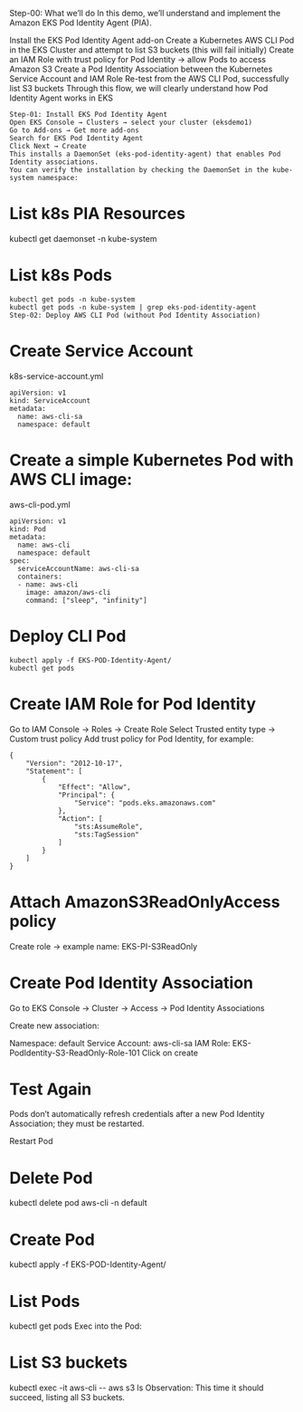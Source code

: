 Step-00: What we’ll do
In this demo, we’ll understand and implement the Amazon EKS Pod Identity Agent (PIA).

Install the EKS Pod Identity Agent add-on
Create a Kubernetes AWS CLI Pod in the EKS Cluster and attempt to list S3 buckets (this will fail initially)
Create an IAM Role with trust policy for Pod Identity → allow Pods to access Amazon S3
Create a Pod Identity Association between the Kubernetes Service Account and IAM Role
Re-test from the AWS CLI Pod, successfully list S3 buckets
Through this flow, we will clearly understand how Pod Identity Agent works in EKS
```console
Step-01: Install EKS Pod Identity Agent
Open EKS Console → Clusters → select your cluster (eksdemo1)
Go to Add-ons → Get more add-ons
Search for EKS Pod Identity Agent
Click Next → Create
This installs a DaemonSet (eks-pod-identity-agent) that enables Pod Identity associations.
You can verify the installation by checking the DaemonSet in the kube-system namespace:
```

# List k8s PIA Resources
kubectl get daemonset -n kube-system

# List k8s Pods
```consloe
kubectl get pods -n kube-system
kubectl get pods -n kube-system | grep eks-pod-identity-agent
Step-02: Deploy AWS CLI Pod (without Pod Identity Association)
```
# Create Service Account
k8s-service-account.yml
```console
apiVersion: v1
kind: ServiceAccount
metadata:
  name: aws-cli-sa
  namespace: default
```
# Create a simple Kubernetes Pod with AWS CLI image:
aws-cli-pod.yml
```console
apiVersion: v1
kind: Pod
metadata:
  name: aws-cli
  namespace: default
spec:
  serviceAccountName: aws-cli-sa
  containers:
  - name: aws-cli
    image: amazon/aws-cli
    command: ["sleep", "infinity"]
```
# Deploy CLI Pod
```console
kubectl apply -f EKS-POD-Identity-Agent/
kubectl get pods
```

# Create IAM Role for Pod Identity
Go to IAM Console → Roles → Create Role
Select Trusted entity type → Custom trust policy
Add trust policy for Pod Identity, for example:
```console
{
    "Version": "2012-10-17",
    "Statement": [
        {
            "Effect": "Allow",
            "Principal": {
                "Service": "pods.eks.amazonaws.com"
            },
            "Action": [
                "sts:AssumeRole",
                "sts:TagSession"
            ]
        }
    ]
}
```
# Attach AmazonS3ReadOnlyAccess policy
Create role → example name: EKS-PI-S3ReadOnly
# Create Pod Identity Association
Go to EKS Console → Cluster → Access → Pod Identity Associations

Create new association:

Namespace: default
Service Account: aws-cli-sa
IAM Role: EKS-PodIdentity-S3-ReadOnly-Role-101
Click on create
# Test Again
Pods don’t automatically refresh credentials after a new Pod Identity Association; they must be restarted.

Restart Pod
# Delete Pod
kubectl delete pod aws-cli -n default

# Create Pod
kubectl apply -f EKS-POD-Identity-Agent/

# List Pods
kubectl get pods
Exec into the Pod:
# List S3 buckets
kubectl exec -it aws-cli -- aws s3 ls
Observation: This time it should succeed, listing all S3 buckets.

